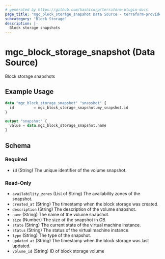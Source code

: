 ```yaml
---
# generated by https://github.com/hashicorp/terraform-plugin-docs
page_title: "mgc_block_storage_snapshot Data Source - terraform-provider-mgc"
subcategory: "Block Storage"
description: |-
  Block storage snapshots
---
```


# mgc_block_storage_snapshot (Data Source)

Block storage snapshots

## Example Usage

```terraform
data "mgc_block_storage_snapshot" "snapshot" {
  id         = mgc_block_storage_snapshot.my_snapshot.id
}

output "snapshot" {
  value = data.mgc_block_storage_snapshot.name
}
```

<!-- schema generated by tfplugindocs -->
## Schema

### Required

- `id` (String) The unique identifier of the volume snapshot.

### Read-Only

- `availability_zones` (List of String) The availability zones of the snapshot.
- `created_at` (String) The timestamp when the block storage was created.
- `description` (String) The description of the volume snapshot.
- `name` (String) The name of the volume snapshot.
- `size` (Number) The size of the snapshot in GB.
- `state` (String) The current state of the virtual machine instance.
- `status` (String) The status of the virtual machine instance.
- `type` (String) The type of the snapshot.
- `updated_at` (String) The timestamp when the block storage was last updated.
- `volume_id` (String) ID of block storage volume
